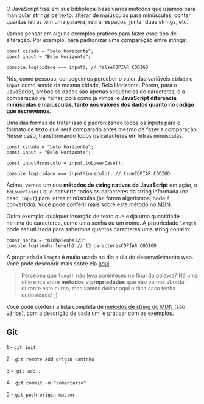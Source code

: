 O JavaScript traz em sua biblioteca-base vários métodos que usamos para manipular strings de texto: alterar de maiúsculas para minúsculas, contar quantas letras tem uma palavra, retirar espaços, juntar duas strings, etc.

Vamos pensar em alguns exemplos práticos para fazer esse tipo de alteração. Por exemplo, para padronizar uma comparação entre strings:

```
const cidade = "belo horizonte";
const input = "Belo Horizonte";

console.log(cidade === input); // falseCOPIAR CÓDIGO
```

Nós, como pessoas, conseguimos perceber o valor das variáveis `cidade` e `input` como sendo da mesma cidade, Belo Horizonte. Porém, para o JavaScript, ambos os dados são apenas sequências de caracteres, e a comparação vai falhar, pois como já vimos, **o JavaScript diferencia minúsculas e maiúsculas, tanto nos valores dos dados quanto no código que escrevemos**.

Uma das formas de tratar isso é padronizando todos os inputs para o formato de texto que será comparado antes mesmo de fazer a comparação. Nesse caso, transformando todos os caracteres em letras minúsculas.

```
const cidade = "belo horizonte";
const input = "Belo Horizonte";

const inputMinusculo = input.toLowerCase();

console.log(cidade === inputMinusculo); // trueCOPIAR CÓDIGO
```

Acima, vemos um dos **métodos de string nativos do JavaScript** em ação, o `toLowerCase()` que converte todos os caracteres da string informada (no caso, `input`) para letras minúsculas (se forem algarismos, nada é convertido). Você pode conferir mais sobre este método no [MDN](https://developer.mozilla.org/pt-BR/docs/Web/JavaScript/Reference/Global_Objects/String/toLowerCase).

Outro exemplo: qualquer inserção de texto que exija uma quantidade mínima de caracteres, como uma senha ou um nome. A propriedade `length` pode ser utilizada para sabermos quantos caracteres uma string contém:

```
const senha = "minhaSenha123"
console.log(senha.length) // 13 caracteresCOPIAR CÓDIGO
```

A propriedade `length` é muito usada no dia a dia do desenvolvimento web. Você pode descobrir mais sobre ela [aqui](https://developer.mozilla.org/pt-BR/docs/Web/JavaScript/Reference/Global_Objects/String/length).

> Percebeu que `length` não leva parênteses no final da palavra? Há uma diferença entre **métodos** e **propriedades** que não vamos abordar durante este curso, mas vamos deixar aqui a dica caso tenha curiosidade! ;)

Você pode conferir a lista completa de [métodos de string do MDN](https://developer.mozilla.org/pt-BR/docs/Web/JavaScript/Reference/Global_Objects/String#métodos) (são vários), com a descrição de cada um, e praticar com os exemplos.

## Git

1 - ``git init``

2 - ``git remote add origin caminho``

3 -`` git add .``

4 - ``git commit -m "comentario"``

5 - ``git push origin master``